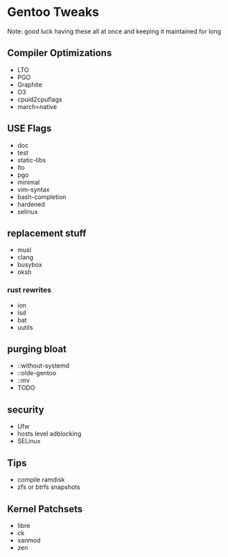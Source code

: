 # Gentoo Tweaks
Note: good luck having these all at once and keeping it maintained for long
## Compiler Optimizations
 - LTO
 - PGO
 - Graphite
 - O3
 - cpuid2cpuflags
 - march=native
## USE Flags
 - doc
 - test
 - static-libs
 - lto
 - pgo
 - minimal
 - vim-syntax
 - bash-completion
 - hardened
 - selinux
## replacement stuff
 - musl
 - clang
 - busybox
 - oksh
 ### rust rewrites
   - ion
   - lsd
   - bat
   - uutils
## purging bloat
 - ::without-systemd
 - ::olde-gentoo
 - ::mv
 - TODO
## security
 - Ufw
 - hosts level adblocking
 - SELinux
## Tips
 - compile ramdisk
 - zfs or btrfs snapshots
## Kernel Patchsets
 - libre
 - ck
 - xanmod
 - zen
